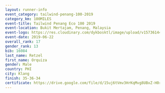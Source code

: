 ```yaml
--- 
layout: runner-info 
event_category: tailwind-penang-100-2019 
category_km: 100MILES 
event-title: Tailwind Penang Eco 100 2019 
event-location: Bukit Mertajam, Penang, Malaysia 
event-logo: https://res.cloudinary.com/dykbosktl/image/upload/v1573614442/Logo/Logo_gqlzi3.jpg 
event-date: 2019-06-22 
overall_rank: 17
gender_rank: 13
bib: 16084
last_name: Retzel
first_name: Orquiza
gender: Male
country: PHI
city: Klang
finish: 35-36-34
certificate: https://drive.google.com/file/d/15uj6tVmv3HrKqMvg8UBxZ-H0rkh0YcMD/view?usp=sharing
--- 
```


